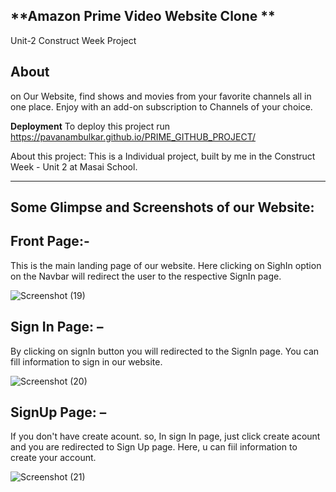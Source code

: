 


**Amazon Prime Video Website Clone **
-------------------------------------------
Unit-2 Construct Week Project

## About

on Our Website, find shows and movies from your favorite channels all in one place. Enjoy with an add-on subscription to Channels of your choice.



**Deployment**
To deploy this project run https://pavanambulkar.github.io/PRIME_GITHUB_PROJECT/

About this project: This is a Individual project, built by me in the Construct Week - Unit 2 at Masai School.

---------------------------------------------------------------------------

Some Glimpse and Screenshots of our Website:
----------------------------------------------------------------------------

Front Page:- 
---------------------------------------------------------------------------------
This is the main landing page of our website. Here clicking on SighIn option on the Navbar will redirect the user to the
 respective SignIn page. 

![Screenshot (19)](https://user-images.githubusercontent.com/86622779/191068184-188edaae-f713-401f-be78-48a72fdb3712.png)




Sign In Page: –
-------------------------------------------------------------------------------------------------
By clicking on signIn button you will redirected to the SignIn page. You can fill information to sign in our website.


![Screenshot (20)](https://user-images.githubusercontent.com/86622779/191069306-a31d7bc8-76a8-44f5-b3f0-a61d8d61e296.png)

SignUp Page: –
-------------------------------------------------------------------------------------------------
If you don't have create acount. so, In sign In page, just click create acount and you are redirected to Sign Up page. Here, u can fiil information to create your account.

![Screenshot (21)](https://user-images.githubusercontent.com/86622779/191069859-7ef220e4-bb7d-474e-a22e-ff0befafb78f.png)


